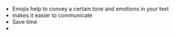 - Emojis help to convey a certain tone and emotions in your text
- makes it easier to communicate
- Save time
- 